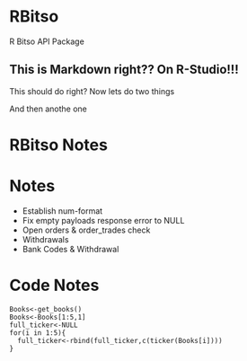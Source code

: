 # RBitso
R Bitso API Package

## This is Markdown right?? On R-Studio!!! 

This should do right?
Now lets do two things

And then anothe one

# RBitso Notes

# Notes
  - Establish num-format
  - Fix empty payloads response error to NULL
  - Open orders & order_trades check
  - Withdrawals
  - Bank Codes & Withdrawal


# Code Notes
    Books<-get_books()
    Books<-Books[1:5,1]
    full_ticker<-NULL
    for(i in 1:5){
      full_ticker<-rbind(full_ticker,c(ticker(Books[i])))
    }
